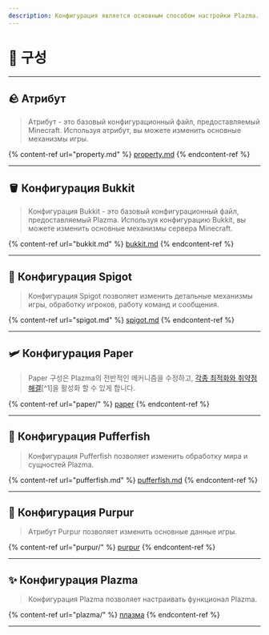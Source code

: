 ```yaml
---
description: Конфигурация является основным способом настройки Plazma.
---
```


# 🧾 구성

***

## 🪨 Атрибут <a href="#id-1" id="id-1"></a>

> Атрибут - это базовый конфигурационный файл, предоставляемый Minecraft. Используя атрибут, вы можете изменить основные механизмы игры.

{% content-ref url="property.md" %}
[property.md](property.md)
{% endcontent-ref %}

***

## 🪣 Конфигурация Bukkit <a href="#id-2" id="id-2"></a>

> Конфигурация Bukkit - это базовый конфигурационный файл, предоставляемый Plazma. Используя конфигурацию Bukkit, вы можете изменить основные механизмы сервера Minecraft.

{% content-ref url="bukkit.md" %}
[bukkit.md](bukkit.md)
{% endcontent-ref %}

***

## 🚰 Конфигурация Spigot <a href="#id-3" id="id-3"></a>

> Конфигурация Spigot позволяет изменить детальные механизмы игры, обработку игроков, работу команд и сообщения.

{% content-ref url="spigot.md" %}
[spigot.md](spigot.md)
{% endcontent-ref %}

***

## 🛩️ Конфигурация Paper <a href="#id-4" id="id-4"></a>

> Paper 구성은 Plazma의 전반적인 메커니즘을 수정하고, [각종 최적화와 취약점 해결](./#user-content-fn-1)\[^1]을 활성화 할 수 있게 합니다.

{% content-ref url="paper/" %}
[paper](paper/)
{% endcontent-ref %}

***

## 🐡 Конфигурация Pufferfish <a href="#id-6" id="id-6"></a>

> Конфигурация Pufferfish позволяет изменить обработку мира и сущностей Plazma.

{% content-ref url="pufferfish.md" %}
[pufferfish.md](pufferfish.md)
{% endcontent-ref %}

***

## 🦑 Конфигурация Purpur <a href="#id-7" id="id-7"></a>

> Атрибут Purpur позволяет изменить основные данные игры.

{% content-ref url="purpur/" %}
[purpur](purpur/)
{% endcontent-ref %}

***

## ✨ Конфигурация Plazma <a href="#id-8" id="id-8"></a>

> Конфигурация Plazma позволяет настраивать функционал Plazma.

{% content-ref url="plazma/" %}
[плазма](plazma/)
{% endcontent-ref %}

***
